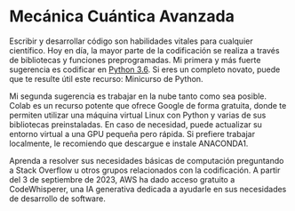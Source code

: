 # Mecánica Cuántica Avanzada





Escribir y desarrollar código son habilidades vitales para cualquier científico. Hoy en día, la mayor parte de la codificación se realiza a través de bibliotecas y funciones preprogramadas. Mi primera y más fuerte sugerencia es codificar en [Python 3.6](https://www.python.org/). Si eres un completo novato, puede que te resulte útil este recurso: Minicurso de Python.

Mi segunda sugerencia es trabajar en la nube tanto como sea posible. Colab es un recurso potente que ofrece Google de forma gratuita, donde te permiten utilizar una máquina virtual Linux con Python y varias de sus bibliotecas preinstaladas. En caso de necesidad, puede actualizar su entorno virtual a una GPU pequeña pero rápida. Si prefiere trabajar localmente, le recomiendo que descargue e instale ANACONDA1.

Aprenda a resolver sus necesidades básicas de computación preguntando a Stack Overflow u otros grupos relacionados con la codificación. A partir del 3 de septiembre de 2023, AWS ha dado acceso gratuito a CodeWhisperer, una IA generativa dedicada a ayudarle en sus necesidades de desarrollo de software.
